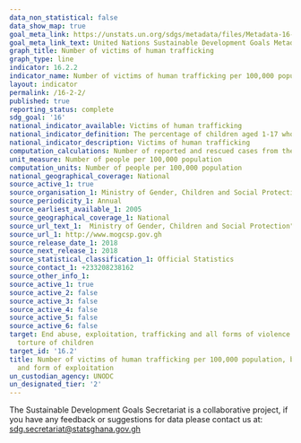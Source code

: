 ```yaml
---
data_non_statistical: false
data_show_map: true
goal_meta_link: https://unstats.un.org/sdgs/metadata/files/Metadata-16-02-02.pdf
goal_meta_link_text: United Nations Sustainable Development Goals Metadata (pdf 1361kB)
graph_title: Number of victims of human trafficking
graph_type: line
indicator: 16.2.2
indicator_name: Number of victims of human trafficking per 100,000 population, by sex, age and form of exploitation
layout: indicator
permalink: /16-2-2/
published: true
reporting_status: complete
sdg_goal: '16'
national_indicator_available: Victims of human trafficking
national_indicator_definition: The percentage of children aged 1-17 who experienced any physical punisment or psychological agrression or both by caregivers in the past month
national_indicator_description: Victims of human trafficking
computation_calculations: Number of reported and rescued cases from the institutions
unit_measure: Number of people per 100,000 population
computation_units: Number of people per 100,000 population
national_geographical_coverage: National
source_active_1: true
source_organisation_1: Ministry of Gender, Children and Social Protection
source_periodicity_1: Annual
source_earliest_available_1: 2005
source_geographical_coverage_1: National
source_url_text_1:  Ministry of Gender, Children and Social Protection"
source_url_1: http://www.mogcsp.gov.gh
source_release_date_1: 2018
source_next_release_1: 2018
source_statistical_classification_1: Official Statistics
source_contact_1: +233208238162
source_other_info_1:
source_active_1: true
source_active_2: false
source_active_3: false
source_active_4: false
source_active_5: false
source_active_6: false
target: End abuse, exploitation, trafficking and all forms of violence against and
  torture of children
target_id: '16.2'
title: Number of victims of human trafficking per 100,000 population, by sex, age
  and form of exploitation
un_custodian_agency: UNODC
un_designated_tier: '2'
---
```

The Sustainable Development Goals Secretariat is a collaborative project, if you have any feedback or suggestions for data please contact us at: sdg.secretariat@statsghana.gov.gh
